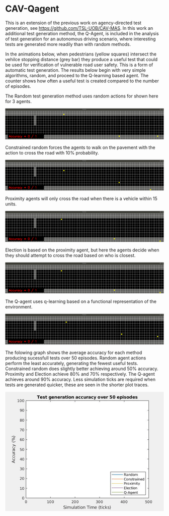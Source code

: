 # CAV-Qagent
This is an extension of the previous work on agency-directed test generation, see https://github.com/TSL-UOB/CAV-MAS. In this work an additional test generation method, the Q-Agent, is included in the analysis of test generation for an autonomous driving scenario, where interesting tests are generated more readily than with random methods.

In the animations below, when pedestrians (yellow squares) intersect the vehilce stopping distance (grey bar) they produce a useful test that could be used for verification of vulnerable road user safety. This is a form of automatic test generation. The results below begin with very simple algorithms, random, and proceed to the Q-learning based agent. The counter shows how often a useful test is created compared to the number of episodes.


The Random test generation method uses random actions for shown here for 3 agents. 

![](videos/RandAction.gif)

Constrained random forces the agents to walk on the pavement with the action to cross the road with 10% probability.

![](videos/RandBehav.gif)

Proximity agents will only cross the road when there is a vehicle within 15 units.

![](videos/Proximity.gif)

Election is based on the proximity agent, but here the agents decide when they should attempt to cross the road based on who is closest.

![](videos/Election.gif)

The Q-agent uses q-learning based on a functional representation of the environment.

![](videos/Q_agent.gif)

The folowing graph shows the average accuracy for each method producing sucessfull tests over 50 episodes. Random agent actions perform the least accurately, generating the fewest useful tests. Constrained random does slightly better achieving around 50% accuracy. Proximity and Election achieve 80% and 70% respectively. The Q-agent achieves around 90% accuracy. Less simulation ticks are required when tests are generated quicker, these are seen in the shorter plot traces.

![](videos/accuracy.gif)
